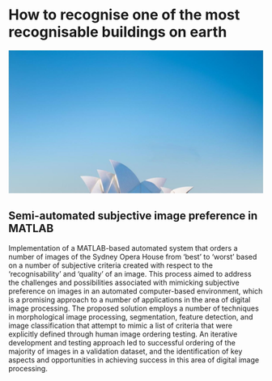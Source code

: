 # How to recognise one of the most recognisable buildings on earth
<p align="center">
  <img src="assets/introim.jpg" width="547" alt="Intro">
</p>

## Semi-automated subjective image preference in MATLAB
Implementation of a MATLAB-based automated system that orders a number of images of the Sydney Opera House from ‘best’ to ‘worst’ based on a number of subjective criteria created with respect to the ‘recognisability’ and ‘quality’ of an image. This process aimed to address the challenges and possibilities associated with mimicking subjective preference on images in an automated computer-based environment, which is a promising approach to a number of applications in the area of digital image processing. The proposed solution employs a number of techniques in morphological image processing, segmentation, feature detection, and image classification that attempt to mimic a list of criteria that were explicitly defined through human image ordering testing. An iterative development and testing approach led to successful ordering of the majority of images in a validation dataset, and the identification of key aspects and opportunities in achieving success in this area of digital image processing.
